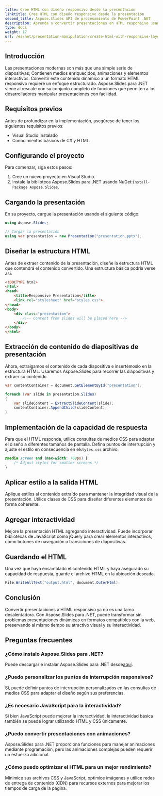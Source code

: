 ```yaml
---
title: Cree HTML con diseño responsivo desde la presentación
linktitle: Cree HTML con diseño responsivo desde la presentación
second_title: Aspose.Slides API de procesamiento de PowerPoint .NET
description: Aprenda a convertir presentaciones en HTML responsivo usando Aspose.Slides para .NET. Cree contenido interactivo y compatible con dispositivos sin esfuerzo.
type: docs
weight: 17
url: /es/net/presentation-manipulation/create-html-with-responsive-layout-from-presentation/
---
```


## Introducción

Las presentaciones modernas son más que una simple serie de diapositivas; Contienen medios enriquecidos, animaciones y elementos interactivos. Convertir este contenido dinámico a un formato HTML responsivo requiere un enfoque estructurado. Aspose.Slides para .NET viene al rescate con su conjunto completo de funciones que permiten a los desarrolladores manipular presentaciones con facilidad.

## Requisitos previos

Antes de profundizar en la implementación, asegúrese de tener los siguientes requisitos previos:

- Visual Studio instalado
- Conocimientos básicos de C# y HTML.

## Configurando el proyecto

Para comenzar, siga estos pasos:

1. Cree un nuevo proyecto en Visual Studio.
2.  Instale la biblioteca Aspose.Slides para .NET usando NuGet:`Install-Package Aspose.Slides`.

## Cargando la presentación

En su proyecto, cargue la presentación usando el siguiente código:

```csharp
using Aspose.Slides;

// Cargar la presentación
using var presentation = new Presentation("presentation.pptx");
```

## Diseñar la estructura HTML

Antes de extraer contenido de la presentación, diseñe la estructura HTML que contendrá el contenido convertido. Una estructura básica podría verse así:

```html
<!DOCTYPE html>
<html>
<head>
    <title>Responsive Presentation</title>
    <link rel="stylesheet" href="styles.css">
</head>
<body>
    <div class="presentation">
        <!-- Content from slides will be placed here -->
    </div>
</body>
</html>
```

## Extracción de contenido de diapositivas de presentación

Ahora, extraigamos el contenido de cada diapositiva e insertémoslo en la estructura HTML. Usaremos Aspose.Slides para recorrer las diapositivas y extraer su contenido.

```csharp
var contentContainer = document.GetElementById("presentation");

foreach (var slide in presentation.Slides)
{
    var slideContent = ExtractSlideContent(slide);
    contentContainer.AppendChild(slideContent);
}
```

## Implementación de la capacidad de respuesta

 Para que el HTML responda, utilice consultas de medios CSS para adaptar el diseño a diferentes tamaños de pantalla. Defina puntos de interrupción y ajuste el estilo en consecuencia en el`styles.css` archivo.

```css
@media screen and (max-width: 768px) {
    /* Adjust styles for smaller screens */
}
```

## Aplicar estilo a la salida HTML

Aplique estilos al contenido extraído para mantener la integridad visual de la presentación. Utilice clases de CSS para diseñar diferentes elementos de forma coherente.

## Agregar interactividad

Mejore la presentación HTML agregando interactividad. Puede incorporar bibliotecas de JavaScript como jQuery para crear elementos interactivos, como botones de navegación o transiciones de diapositivas.

## Guardando el HTML

Una vez que haya ensamblado el contenido HTML y haya asegurado su capacidad de respuesta, guarde el archivo HTML en la ubicación deseada.

```csharp
File.WriteAllText("output.html", document.OuterHtml);
```

## Conclusión

Convertir presentaciones a HTML responsivo ya no es una tarea desalentadora. Con Aspose.Slides para .NET, puede transformar sin problemas presentaciones dinámicas en formatos compatibles con la web, preservando al mismo tiempo su atractivo visual y su interactividad.

## Preguntas frecuentes

### ¿Cómo instalo Aspose.Slides para .NET?

 Puede descargar e instalar Aspose.Slides para .NET desde[aquí](https://releases.aspose.com/slides/net).

### ¿Puedo personalizar los puntos de interrupción responsivos?

Sí, puede definir puntos de interrupción personalizados en las consultas de medios CSS para adaptar el diseño según sus preferencias.

### ¿Es necesario JavaScript para la interactividad?

Si bien JavaScript puede mejorar la interactividad, la interactividad básica también se puede lograr utilizando HTML y CSS únicamente.

### ¿Puedo convertir presentaciones con animaciones?

Aspose.Slides para .NET proporciona funciones para manejar animaciones mediante programación, pero las animaciones complejas pueden requerir un esfuerzo adicional.

### ¿Cómo puedo optimizar el HTML para un mejor rendimiento?

Minimice sus archivos CSS y JavaScript, optimice imágenes y utilice redes de entrega de contenido (CDN) para recursos externos para mejorar los tiempos de carga de la página.